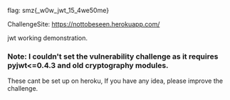 flag:  smz{_w0w_jwt_15_4we50me}


ChallengeSite: https://nottobeseen.herokuapp.com/

jwt working demonstration.


### Note: I couldn't set the vulnerability challenge as it requires pyjwt<=0.4.3 and old cryptography modules.

These cant be set up on heroku, If you have any idea, please improve the challenge.